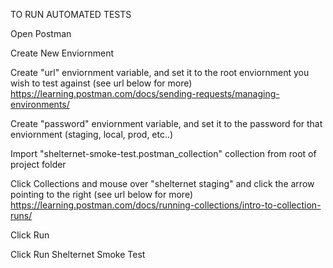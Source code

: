 TO RUN AUTOMATED TESTS

Open Postman

Create New Enviornment

Create "url" enviornment variable, and set it to the root enviornment you wish to test against (see url below for more)
https://learning.postman.com/docs/sending-requests/managing-environments/

Create "password" enviornment variable, and set it to the password for that enviornment (staging, local, prod, etc..)

Import "shelternet-smoke-test.postman_collection" collection from root of project folder

Click Collections and mouse over "shelternet staging" and click the arrow pointing to the right (see url below for more)
https://learning.postman.com/docs/running-collections/intro-to-collection-runs/

Click Run

Click Run Shelternet Smoke Test